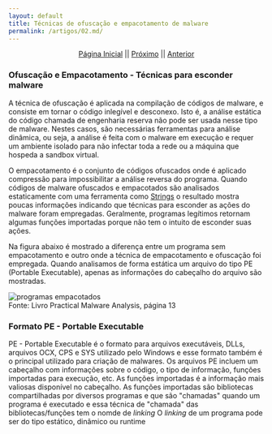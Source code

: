 ```yaml
---
layout: default
title: Técnicas de ofuscação e empacotamento de malware
permalink: /artigos/02.md/
---
```


<p align="center">
 <a href="https://carineconstantino.github.io/cybersecurity/">Página Inicial</a>
 || 
 <a href="https://carineconstantino.github.io/cybersecurity/artigos/03.md">Próximo</a>  
 || 
 <a href="https://carineconstantino.github.io/cybersecurity/artigos/02.md">Anterior</a>   
</p>

### Ofuscação e Empacotamento - Técnicas para esconder malware

A técnica de ofuscação é aplicada na compilação de códigos de malware, e consiste em tornar o código inlegível e desconexo. Isto é, a análise estática do código chamada de engenharia reserva não pode ser usada nesse tipo de malware. Nestes casos, são necessárias ferramentas para análise dinâmica, ou seja, a análise é feita com o malware em execução e requer um ambiente isolado para não infectar toda a rede ou a máquina que hospeda a sandbox virtual. 

O empacotamento é o conjunto de códigos ofuscados onde é aplicado compressão para impossibilitar a análise reversa do programa. Quando códigos de malware ofuscados e empacotados são analisados estaticamente com uma ferramenta como [Strings](https://carineconstantino.github.io/cybersecurity/artigos/01.md) o resultado mostra poucas informações indicando que técnicas para esconder as ações do malware foram empregadas. Geralmente, programas legítimos retornam algumas funções importadas porque não tem o intuito de esconder suas ações. 

Na figura abaixo é mostrado a diferença entre um programa sem empacotamento e outro onde a técnica de empacotamento e ofuscação foi empregada. Quando analisamos de forma estática um arquivo do tipo PE (Portable Executable), apenas as informações do cabeçalho do arquivo são mostradas. 

![programas empacotados](https://carineconstantino.github.io/cybersecurity/artigos/imagens/programas_empacotados.png)  
Fonte: Livro Practical Malware Analysis, página 13

### Formato PE - Portable Executable

PE - Portable Executable é o formato para arquivos executáveis, DLLs, arquivos OCX, CPS e SYS utilizado pelo Windows e esse formato também é o principal utilizado para criação de malwares. Os arquivos PE incluem um cabeçalho com informações sobre o código, o tipo de informação, funções importadas para execução, etc. As funções importadas é a informação mais valiosas disponível no cabeçalho. As funções importadas são bibliotecas compartilhadas por diversos programas e que são "chamadas" quando um programa é executado e essa técnica de "chamada" das bibliotecas/funções tem o nomde de _linking_ O _linking_ de um programa pode ser do tipo estático, dinâmico ou runtime

